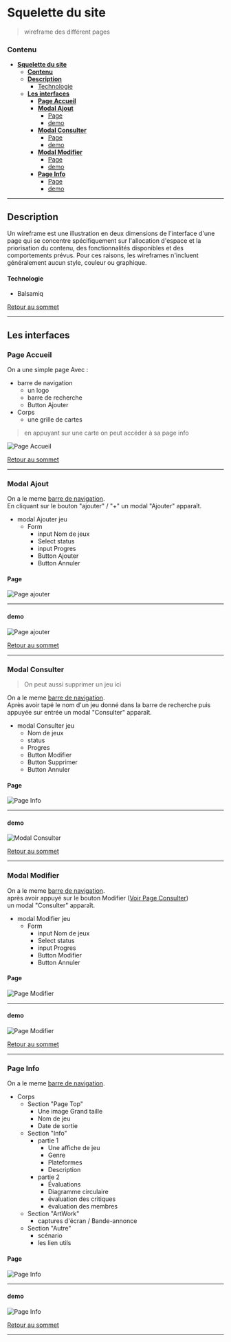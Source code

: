 # **Squelette du site**
> wireframe des différent pages

### **Contenu**
- [**Squelette du site**](#squelette-du-site)
    - [**Contenu**](#contenu)
  - [**Description**](#description)
      - [Technologie](#technologie)
  - [**Les interfaces**](#les-interfaces)
    - [**Page Accueil**](#page-accueil)
    - [**Modal Ajout**](#modal-ajout)
      - [Page](#page)
      - [demo](#demo)
    - [**Modal Consulter**](#modal-consulter)
      - [Page](#page-1)
      - [demo](#demo-1)
    - [**Modal Modifier**](#modal-modifier)
      - [Page](#page-2)
      - [demo](#demo-2)
    - [**Page Info**](#page-info)
      - [Page](#page-3)
      - [demo](#demo-3)
  

---
## **Description**

Un wireframe est une illustration en deux dimensions de l'interface d'une page qui se concentre spécifiquement sur l'allocation d'espace et la priorisation du contenu, des fonctionnalités disponibles et des comportements prévus. Pour ces raisons, les wireframes n'incluent généralement aucun style, couleur ou graphique.

#### Technologie
- Balsamiq

[Retour au sommet](#squelette-du-site)

---
##  **Les interfaces**

### **Page Accueil**

On a une simple page Avec :
- barre de navigation
  - un logo
  - barre de recherche
  - Button Ajouter
- Corps 
  - une grille de cartes

> en appuyant sur une carte on peut accéder à sa page info  

![Page Accueil](Accueil.png)

[Retour au sommet](#squelette-du-site)

---

### **Modal Ajout**

On a le meme [barre de navigation](#Page-Accueil).  
En cliquant sur le bouton "ajouter" / "+" un modal "Ajouter" apparaît.  
- modal Ajouter jeu
  - Form
    - input Nom de jeux
    - Select status
    - input Progres
    - Button Ajouter
    - Button Annuler

#### Page
![Page ajouter](Modal%20Ajout.png)  

---
#### demo
![Page ajouter](Ajouter.gif)


[Retour au sommet](#squelette-du-site)

---


### **Modal Consulter**
> On peut aussi supprimer un jeu ici  

On a le meme [barre de navigation](#Page-Accueil).  
Après avoir tapé le nom d'un jeu donné dans la barre de recherche puis appuyée sur entrée un modal "Consulter" apparaît.  
- modal Consulter jeu
  - Nom de jeux
  - status
  - Progres
  - Button Modifier
  - Button Supprimer
  - Button Annuler



#### Page
![Page Info](Modal%20Consulter.png)  

---
#### demo
![Modal Consulter](Consulter.gif)

[Retour au sommet](#squelette-du-site)

---


### **Modal Modifier**

On a le meme [barre de navigation](#Page-Accueil).  
après avoir appuyé sur le bouton Modifier ([Voir Page Consulter](#Modal-Consulter))  
un modal "Consulter" apparaît.  

- modal Modifier jeu
  - Form
    - input Nom de jeux
    - Select status
    - input Progres
    - Button Modifier
    - Button Annuler


#### Page
![Page Modifier](Modal%20Modifier.png)  

---
#### demo
![Page Modifier](modifier.gif)

[Retour au sommet](#squelette-du-site)

---

### **Page Info**

On a le meme [barre de navigation](#Page-Accueil).  


- Corps
  - Section "Page Top"
    - Une image Grand taille
    - Nom de jeu
    - Date de sortie
  - Section "Info"
    - partie 1
      - Une affiche de jeu
      - Genre
      - Plateformes
      - Description
    - partie 2
      - Évaluations
      - Diagramme circulaire
      - évaluation des critiques
      - évaluation des membres
  - Section "ArtWork"
    - captures d'écran / Bande-annonce
  - Section "Autre"
    - scénario
    - les lien utils

#### Page
![Page Info](Page%20info.png)  

---
#### demo
![Page Info](page_info.gif)

[Retour au sommet](#squelette-du-site)

---
